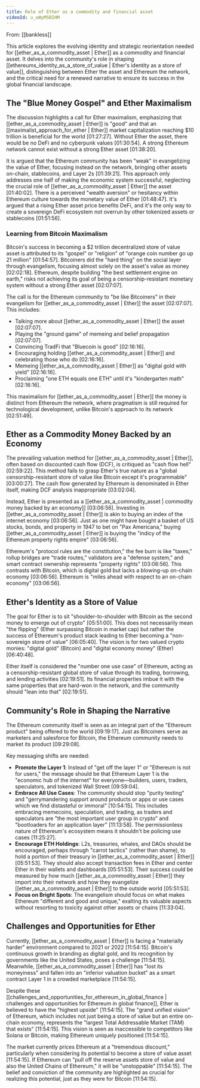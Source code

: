 ```yaml
---
title: Role of Ether as a commodity and financial asset
videoId: u_oWyM5BIHM
---
```


From: [[bankless]] <br/> 

This article explores the evolving identity and strategic reorientation needed for [[ether_as_a_commodity_asset | Ether]] as a commodity and financial asset. It delves into the community's role in shaping [[ethereums_identity_as_a_store_of_value | Ether's identity as a store of value]], distinguishing between Ether the asset and Ethereum the network, and the critical need for a renewed narrative to ensure its success in the global financial landscape.

## The "Blue Money Gospel" and Ether Maximalism

The discussion highlights a call for Ether maximalism, emphasizing that [[ether_as_a_commodity_asset | Ether]] is "good" and that an [[maximalist_approach_for_ether | Ether]] market capitalization reaching $10 trillion is beneficial for the world <a class="yt-timestamp" data-t="01:27:27">[01:27:27]</a>. Without Ether the asset, there would be no DeFi and no cyberpunk values <a class="yt-timestamp" data-t="01:30:54">[01:30:54]</a>. A strong Ethereum network cannot exist without a strong Ether asset <a class="yt-timestamp" data-t="01:38:20">[01:38:20]</a>.

It is argued that the Ethereum community has been "weak" in evangelizing the value of Ether, focusing instead on the network, bringing other assets on-chain, stablecoins, and Layer 2s <a class="yt-timestamp" data-t="01:39:21">[01:39:21]</a>. This approach only addresses one half of making the economic system successful, neglecting the crucial role of [[ether_as_a_commodity_asset | Ether]] the asset <a class="yt-timestamp" data-t="01:40:02">[01:40:02]</a>. There is a perceived "wealth aversion" or hesitancy within Ethereum culture towards the monetary value of Ether <a class="yt-timestamp" data-t="01:48:47">[01:48:47]</a>. It's argued that a rising Ether asset price benefits DeFi, and it's the only way to create a sovereign DeFi ecosystem not overrun by other tokenized assets or stablecoins <a class="yt-timestamp" data-t="01:51:56">[01:51:56]</a>.

### Learning from Bitcoin Maximalism

Bitcoin's success in becoming a $2 trillion decentralized store of value asset is attributed to its "gospel" or "religion" of "orange coin number go up 21 million" <a class="yt-timestamp" data-t="01:54:57">[01:54:57]</a>. Bitcoiners did the "hard thing" on the social layer through evangelism, focusing almost solely on the asset's value as money <a class="yt-timestamp" data-t="02:02:18">[02:02:18]</a>. Ethereum, despite building "the best settlement engine on earth," risks not achieving its goal of being a censorship-resistant monetary system without a strong Ether asset <a class="yt-timestamp" data-t="02:07:07">[02:07:07]</a>.

The call is for the Ethereum community to "be like Bitcoiners" in their evangelism for [[ether_as_a_commodity_asset | Ether]] the asset <a class="yt-timestamp" data-t="02:07:07">[02:07:07]</a>. This includes:
*   Talking more about [[ether_as_a_commodity_asset | Ether]] the asset <a class="yt-timestamp" data-t="02:07:07">[02:07:07]</a>.
*   Playing the "ground game" of memeing and belief propagation <a class="yt-timestamp" data-t="02:07:07">[02:07:07]</a>.
*   Convincing TradFi that "Bluecoin is good" <a class="yt-timestamp" data-t="02:16:16">[02:16:16]</a>.
*   Encouraging holding [[ether_as_a_commodity_asset | Ether]] and celebrating those who do <a class="yt-timestamp" data-t="02:16:16">[02:16:16]</a>.
*   Memeing [[ether_as_a_commodity_asset | Ether]] as "digital gold with yield" <a class="yt-timestamp" data-t="02:16:16">[02:16:16]</a>.
*   Proclaiming "one ETH equals one ETH" until it's "kindergarten math" <a class="yt-timestamp" data-t="02:16:16">[02:16:16]</a>.

This maximalism for [[ether_as_a_commodity_asset | Ether]] the money is distinct from Ethereum the network, where pragmatism is still required for technological development, unlike Bitcoin's approach to its network <a class="yt-timestamp" data-t="02:51:49">[02:51:49]</a>.

## Ether as a Commodity Money Backed by an Economy

The prevailing valuation method for [[ether_as_a_commodity_asset | Ether]], often based on discounted cash flow (DCF), is critiqued as "cash flow hell" <a class="yt-timestamp" data-t="02:59:22">[02:59:22]</a>. This method fails to grasp Ether's true nature as a "global censorship-resistant store of value like Bitcoin except it's programmable" <a class="yt-timestamp" data-t="03:00:27">[03:00:27]</a>. The cash flow generated by Ethereum is denominated in Ether itself, making DCF analysis inappropriate <a class="yt-timestamp" data-t="03:02:04">[03:02:04]</a>.

Instead, Ether is presented as a [[ether_as_a_commodity_asset | commodity money backed by an economy]] <a class="yt-timestamp" data-t="03:06:56">[03:06:56]</a>. Investing in [[ether_as_a_commodity_asset | Ether]] is akin to buying an index of the internet economy <a class="yt-timestamp" data-t="03:06:56">[03:06:56]</a>. Just as one might have bought a basket of US stocks, bonds, and property in 1947 to bet on "Pax Americana," buying [[ether_as_a_commodity_asset | Ether]] is buying the "indicy of the Ethereum property rights empire" <a class="yt-timestamp" data-t="03:06:56">[03:06:56]</a>.

Ethereum's "protocol rules are the constitution," the fee burn is like "taxes," rollup bridges are "trade routes," validators are a "defense system," and smart contract ownership represents "property rights" <a class="yt-timestamp" data-t="03:06:56">[03:06:56]</a>. This contrasts with Bitcoin, which is digital gold but lacks a blowing-up on-chain economy <a class="yt-timestamp" data-t="03:06:56">[03:06:56]</a>. Ethereum is "miles ahead with respect to an on-chain economy" <a class="yt-timestamp" data-t="03:06:56">[03:06:56]</a>.

## Ether's Identity as a Store of Value

The goal for Ether is to sit "shoulder-to-shoulder with Bitcoin as the second money to emerge out of crypto" <a class="yt-timestamp" data-t="05:51:00">[05:51:00]</a>. This does not necessarily mean "the flipping" (Ether surpassing Bitcoin in market cap) but rather the success of Ethereum's product stack leading to Ether becoming a "non-sovereign store of value" <a class="yt-timestamp" data-t="06:05:40">[06:05:40]</a>. The vision is for two valued crypto monies: "digital gold" (Bitcoin) and "digital economy money" (Ether) <a class="yt-timestamp" data-t="06:40:48">[06:40:48]</a>.

Ether itself is considered the "number one use case" of Ethereum, acting as a censorship-resistant global store of value through its trading, borrowing, and lending activities <a class="yt-timestamp" data-t="02:19:51">[02:19:51]</a>. Its financial properties imbue it with the same properties that are hard-won in the network, and the community should "lean into that" <a class="yt-timestamp" data-t="02:19:51">[02:19:51]</a>.

## Community's Role in Shaping the Narrative

The Ethereum community itself is seen as an integral part of the "Ethereum product" being offered to the world <a class="yt-timestamp" data-t="09:19:17">[09:19:17]</a>. Just as Bitcoiners serve as marketers and salesforce for Bitcoin, the Ethereum community needs to market its product <a class="yt-timestamp" data-t="09:29:08">[09:29:08]</a>.

Key messaging shifts are needed:
*   **Promote the Layer 1**: Instead of "get off the layer 1" or "Ethereum is not for users," the message should be that Ethereum Layer 1 is the "economic hub of the internet" for everyone—builders, users, traders, speculators, and tokenized Wall Street <a class="yt-timestamp" data-t="09:59:04">[09:59:04]</a>.
*   **Embrace All Use Cases**: The community should stop "purity testing" and "gerrymandering support around products or apps or use cases which we find distasteful or immoral" <a class="yt-timestamp" data-t="10:54:15">[10:54:15]</a>. This includes embracing memecoins, speculation, and trading, as traders and speculators are "the most important user group in crypto" and "bootloaders for an application layer" <a class="yt-timestamp" data-t="11:13:58">[11:13:58]</a>. The permissionless nature of Ethereum's ecosystem means it shouldn't be policing use cases <a class="yt-timestamp" data-t="11:25:27">[11:25:27]</a>.
*   **Encourage ETH Holdings**: L2s, treasuries, whales, and DAOs should be encouraged, perhaps through "carrot tactics" (rather than shame), to hold a portion of their treasury in [[ether_as_a_commodity_asset | Ether]] <a class="yt-timestamp" data-t="05:51:53">[05:51:53]</a>. They should also accept transaction fees in Ether and center Ether in their wallets and dashboards <a class="yt-timestamp" data-t="05:51:53">[05:51:53]</a>. Their success could be measured by how much [[ether_as_a_commodity_asset | Ether]] they import into their network and how they evangelize [[ether_as_a_commodity_asset | Ether]] to the outside world <a class="yt-timestamp" data-t="05:51:53">[05:51:53]</a>.
*   **Focus on Bright Spots**: The evangelism should focus on what makes Ethereum "different and good and unique," exalting its valuable aspects without resorting to toxicity against other assets or chains <a class="yt-timestamp" data-t="11:33:04">[11:33:04]</a>.

## Challenges and Opportunities for Ether

Currently, [[ether_as_a_commodity_asset | Ether]] is facing a "materially harder" environment compared to 2021 or 2022 <a class="yt-timestamp" data-t="11:54:15">[11:54:15]</a>. Bitcoin's continuous growth in branding as digital gold, and its recognition by governments like the United States, poses a challenge <a class="yt-timestamp" data-t="11:54:15">[11:54:15]</a>. Meanwhile, [[ether_as_a_commodity_asset | Ether]] has "lost its moneyiness" and fallen into an "inferior valuation bucket" as a smart contract Layer 1 in a crowded marketplace <a class="yt-timestamp" data-t="11:54:15">[11:54:15]</a>.

Despite these [[challenges_and_opportunities_for_ethereum_in_global_finance | challenges and opportunities for Ethereum in global finance]], Ether is believed to have the "highest upside" <a class="yt-timestamp" data-t="11:54:15">[11:54:15]</a>. The "grand unified vision" of Ethereum, which includes not just being a store of value but an entire on-chain economy, represents the "largest Total Addressable Market (TAM) that exists" <a class="yt-timestamp" data-t="11:54:15">[11:54:15]</a>. This vision is seen as inaccessible to competitors like Solana or Bitcoin, making Ethereum uniquely positioned <a class="yt-timestamp" data-t="11:54:15">[11:54:15]</a>.

The market currently prices Ethereum at a "tremendous discount," particularly when considering its potential to become a store of value asset <a class="yt-timestamp" data-t="11:54:15">[11:54:15]</a>. If Ethereum can "pull off the reserve assets store of value and also the United Chains of Ethereum," it will be "unstoppable" <a class="yt-timestamp" data-t="11:54:15">[11:54:15]</a>. The belief and conviction of the community are highlighted as crucial for realizing this potential, just as they were for Bitcoin <a class="yt-timestamp" data-t="11:54:15">[11:54:15]</a>.